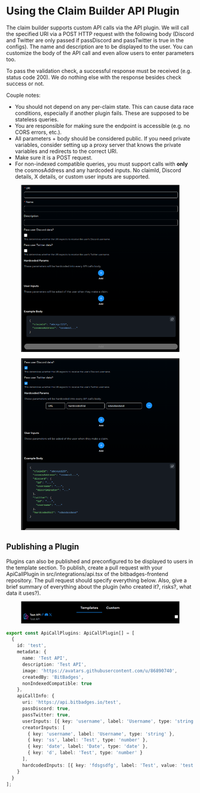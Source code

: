 # Using the Claim Builder API Plugin

The claim builder supports custom API calls via the API plugin. We will call the specified URI via a POST HTTP request with the following body (Discord and Twitter are only passed if passDiscord and passTwitter is true in the configs). The name and description are to be displayed to the user. You can customize the body of the API call and even allow users to enter parameters too.

To pass the validation check, a successful response must be received (e.g. status code 200). We do nothing else with the response besides check success or not.

Couple notes:

* You should not depend on any per-claim state. This can cause data race conditions, especially if another plugin fails. These are supposed to be stateless queries.
* You are responsible for making sure the endpoint is accessible (e.g. no CORS errors, etc.).&#x20;
* All parameters + body should be considered public. If you need private variables, consider setting up a proxy server that knows the private variables and redirects to the correct URI.
* Make sure it is a POST request.
* For non-indexed compatible queries, you must support calls with **only** the cosmosAddress and any hardcoded inputs. No claimId, Discord details, X details, or custom user inputs are supported.&#x20;

<figure><img src="../../.gitbook/assets/image.png" alt=""><figcaption></figcaption></figure>

<figure><img src="../../.gitbook/assets/image (1).png" alt=""><figcaption></figcaption></figure>

## Publishing a Plugin

Plugins can also be published and preconfigured to be displayed to users in the template section. To publish, create a pull request with your ApiCallPlugin in src/integrations/api.tsx of the bitbadges-frontend repository. The pull request should specify everything below. Also, give a brief summary of everything about the plugin (who created it?, risks?, what data it uses?).&#x20;

<figure><img src="../../.gitbook/assets/image (2).png" alt=""><figcaption></figcaption></figure>

```typescript
export const ApiCallPlugins: ApiCallPlugin[] = [
  {
    id: 'test',
    metadata: {
      name: 'Test API',
      description: 'Test API',
      image: 'https://avatars.githubusercontent.com/u/86890740',
      createdBy: 'BitBadges',
      nonIndexedCompatible: true
    },
    apiCallInfo: {
      uri: 'https://api.bitbadges.io/test',
      passDiscord: true,
      passTwitter: true,
      userInputs: [{ key: 'username', label: 'Username', type: 'string' }],
      creatorInputs: [
        { key: 'username', label: 'Username', type: 'string' },
        { key: 'ss', label: 'Test', type: 'number' },
        { key: 'date', label: 'Date', type: 'date' },
        { key: 'd', label: 'Test', type: 'number' }
      ],
      hardcodedInputs: [{ key: 'fdsgsdfg', label: 'Test', value: 'test' }]
    }
  }
];

```

